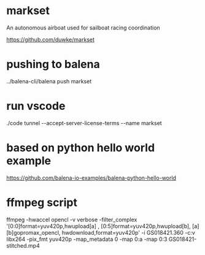 # markset
An autonomous airboat used for sailboat racing coordination

https://github.com/duwke/markset

# pushing to balena
../balena-cli/balena push markset

# run vscode
./code tunnel --accept-server-license-terms --name markset

# based on python hello world example
https://github.com/balena-io-examples/balena-python-hello-world

# ffmpeg script
ffmpeg -hwaccel opencl -v verbose -filter_complex '[0:0]format=yuv420p,hwupload[a] , [0:5]format=yuv420p,hwupload[b], [a][b]gopromax_opencl, hwdownload,format=yuv420p' -i GS018421.360 -c:v libx264 -pix_fmt yuv420p -map_metadata 0 -map 0:a -map 0:3 GS018421-stitched.mp4

